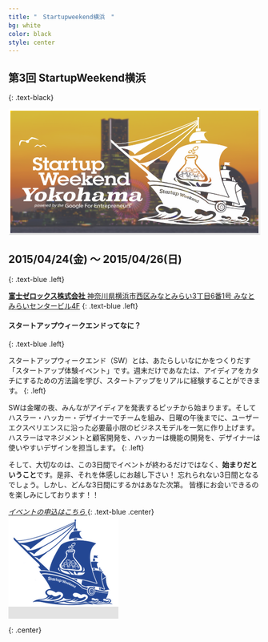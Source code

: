 ```yaml
---
title: "　Startupweekend横浜　"
bg: white
color: black
style: center
---
```


## **第3回 StartupWeekend横浜**
{: .text-black}

<img src="img/home/swy_main2.png">

## **2015/04/24(金) 〜 2015/04/26(日)**
{: .text-blue .left}

<i class="fa fa-map-marker text-navy fa-2x"></i>
[**富士ゼロックス株式会社** 神奈川県横浜市西区みなとみらい3丁目6番1号 みなとみらいセンタービル4F](http://www.fujixerox.co.jp/solution/cvi_center/access.html)
{: .text-blue .left}

#### スタートアップウィークエンドってなに？
{: .text-blue .left}

スタートアップウィークエンド（SW）とは、あたらしいなにかをつくりだす「スタートアップ体験イベント」です。週末だけであなたは、アイディアをカタチにするための方法論を学び、スタートアップをリアルに経験することができます。
{: .left}

SWは金曜の夜、みんながアイディアを発表するピッチから始まります。そしてハスラー・ハッカー・デザイナーでチームを組み、日曜の午後までに、ユーザーエクスペリエンスに沿った必要最小限のビジネスモデルを一気に作り上げます。ハスラーはマネジメントと顧客開発を、ハッカーは機能の開発を、デザイナーは使いやすいデザインを担当します。
{: .left}




そして、大切なのは、この3日間でイベントが終わるだけではなく、**始まりだということ**です。是非、それを体感しにお越し下さい！
忘れられない3日間となるでしょう。しかし、どんな3日間にするかはあなた次第。
皆様にお会いできるのを楽しみにしております！！


<a href="https://swyokohama.doorkeeper.jp/events/21516">
<i class="fa fa-arrow-circle-down fa-2x text-navy">
イベントの申込はこちら
</i>
</a>
{: .text-blue .center}
<span class="fa-stack subtlecircle" style="font-size:100px; background:rgba(0,0,0,0.1)">
<a href="https://swyokohama.doorkeeper.jp/events/21516">
  <img src="/img/home/swy_navy.png">
  </a>
</span>

{: .center}